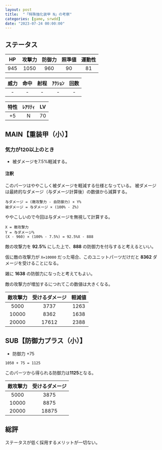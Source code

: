 ```yaml
---
layout: post
title:  "「特殊強化装甲 N」の考察"
categories: [game, srwdd]
date: "2023-07-24 00:00:00"
---
```


## ステータス

| HP |攻撃力|防御力|照準値|運動性|
|:--:|:---:|:---:|:---:|:---:|
| 945| 1050|  960|   90|   81|

|威力 |命中 |射程|ｱｸｼｮﾝ|回数|
|:--:|:---:|:-:|:--:|:--:|
|   -|    -|  -|   -|   -|

|特性|ﾚｱﾘﾃｨ|LV |
|:-:|:--:|:-:|
| +5|   N| 70|

## MAIN【重装甲（小）】
### 気力が120以上のとき
- 被ダメージを7.5%軽減する。
#### 注釈
このパーツはややこしく被ダメージを軽減する仕様となっている。
被ダメージは最終的なダメージ（与ダメージ計算後）の数値から減算する。

```
与ダメージ = (敵攻撃力 - 自防御力) × Y%
被ダメージ = 与ダメージ × (100% - Z%) 
```

ややこしいので今回は与ダメージを無視して計算する。

```
X = 敵攻撃力
Y = 与ダメージ%
(X - 960) × (100% - 7.5%) = 92.5%X - 888
```

敵の攻撃力を **92.5%** にした上で、**888** の防御力を付与すると考えるといい。

仮に敵の攻撃力が `X=10000` だった場合、このユニットパーツだけだと **8362** ダメージを受けることになる。

雑に **1638** の防御力になったと考えてもよい。

敵の攻撃力が増加するにつれてこの数値は大きくなる。

|敵攻撃力|受けるダメージ|軽減値|
|:-----:|:---------:|:---:|
|   5000|       3737| 1263|
|  10000|       8362| 1638|
|  20000|      17612| 2388|

## SUB【防御力プラス（小）】
- 防御力 +75

```
1050 + 75 = 1125
```

このパーツから得られる防御力は**1125**となる。

|敵攻撃力|受けるダメージ|
|:-----:|:---------:|
|   5000|       3875|
|  10000|       8875|
|  20000|      18875|

## 総評

ステータスが低く採用するメリットが一切ない。
